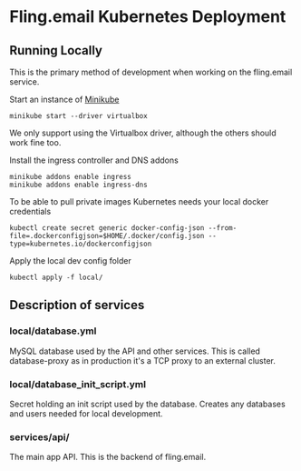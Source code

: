 # Fling.email Kubernetes Deployment

## Running Locally

This is the primary method of development when working on the fling.email
service.

Start an instance of [Minikube](https://minikube.sigs.k8s.io/docs/start/)
```
minikube start --driver virtualbox
```
We only support using the Virtualbox driver, although the others should work
fine too.

Install the ingress controller and DNS addons
```
minikube addons enable ingress
minikube addons enable ingress-dns
```

To be able to pull private images Kubernetes needs your local docker credentials
```
kubectl create secret generic docker-config-json --from-file=.dockerconfigjson=$HOME/.docker/config.json --type=kubernetes.io/dockerconfigjson
```

Apply the local dev config folder
```
kubectl apply -f local/
```

## Description of services

### local/database.yml

MySQL database used by the API and other services. This is called
database-proxy as in production it's a TCP proxy to an external cluster.

### local/database_init_script.yml

Secret holding an init script used by the database. Creates any databases and
users needed for local development.

### services/api/

The main app API. This is the backend of fling.email.
